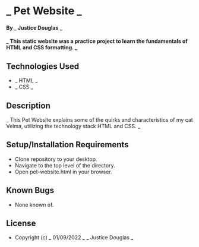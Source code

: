 # _ Pet Website _

#### By _ Justice Douglas _

#### _ This static website was a practice project to learn the fundamentals of HTML and CSS formatting. _

## Technologies Used

* _ HTML _
* _ CSS _

## Description

_ This Pet Website explains some of the quirks and characteristics of my cat Velma, utilizing the technology stack HTML and CSS. _

## Setup/Installation Requirements

* Clone repository to your desktop.
* Navigate to the top level of the directory.
* Open pet-website.html in your browser.

## Known Bugs

* None known of.

## License

* Copyright (c) _ 01/09/2022 _ _ Justice Douglas _